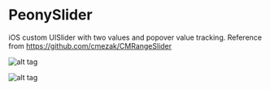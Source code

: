 PeonySlider
===========

iOS custom UISlider with two values and popover value tracking.
Reference from https://github.com/cmezak/CMRangeSlider

![alt tag](http://s12.sinaimg.cn/mw690/6453bedege1d34b2145cb&690)

![alt tag](http://s4.sinaimg.cn/mw690/6453bedege1d34b6944f3&690)
